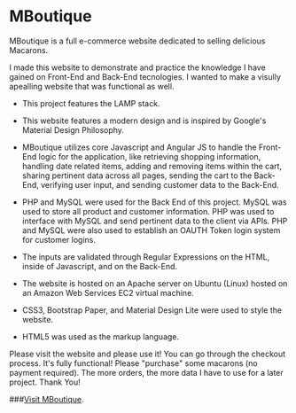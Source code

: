 # MBoutique

MBoutique is a full e-commerce website dedicated to selling delicious Macarons.

I made this website to demonstrate and practice the knowledge I have gained on Front-End and Back-End tecnologies. I wanted to make a visully apealling website that was functional as well.

- This project features the LAMP stack.

- This website features a modern design and is inspired by Google's Material Design Philosophy.

- MBoutique utilizes core Javascript and Angular JS to handle the Front-End logic for the application, like retrieving shopping information, handling date related items, adding and removing items within the cart, sharing pertinent data across all pages, sending the cart to the Back-End, verifying user input, and sending customer data to the Back-End.

- PHP and MySQL were used for the Back End of this project. MySQL was used to store all product and customer information. PHP was used to interface with MySQL and send pertinent data to the client via APIs. PHP and MySQL were also used to establish an OAUTH Token login system for customer logins.

- The inputs are validated through Regular Expressions on the HTML, inside of Javascript, and on the Back-End.

- The website is hosted on an Apache server on Ubuntu (Linux) hosted on an Amazon Web Services EC2 virtual machine.

- CSS3, Bootstrap Paper, and Material Design Lite were used to style the website.

- HTML5 was used as the markup language.

Please visit the website and please use it! You can go through the checkout process. It's fully functional! Please "purchase" some macarons (no payment required). The more orders, the more data I have to use for a later project. Thank You!

###[Visit MBoutique](http://tevinmantock.com/projects/mboutique).
